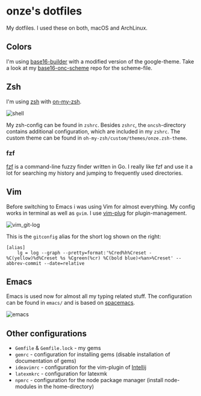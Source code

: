 # onze's dotfiles

My dotfiles. I used these on both, macOS and ArchLinux.

## Colors

I'm using [base16-builder](https://github.com/base16-builder/base16-builder) with a modified version of the google-theme. 
Take a look at my [base16-onc-scheme](https://github.com/onc/base16-onc-scheme) repo for the scheme-file.

## Zsh

I'm using [zsh](http://www.zsh.org/) with [on-my-zsh](https://github.com/robbyrussell/oh-my-zsh).

![shell](https://github.com/onc/dotfiles/blob/main/screenshots/zsh.png)

My zsh-config can be found in `zshrc`.
Besides `zshrc`, the `oncsh`-directory contains additional configuration, which are included in my `zshrc`.
The custom theme can be found in `oh-my-zsh/custom/themes/onze.zsh-theme`.

### fzf

[fzf](https://github.com/junegunn/fzf) is a command-line fuzzy finder written in Go.
I really like fzf and use it a lot for searching my history and jumping to frequently used directories.

## Vim

Before switching to Emacs i was using Vim for almost everything. My config works in terminal as well as `gvim`.
I use [vim-plug](https://github.com/junegunn/vim-plug) for plugin-management.

![vim_git-log](https://github.com/onc/dotfiles/blob/main/screenshots/vim_git-log.png)

This is the `gitconfig` alias for the short log shown on the right:

```
[alias]
    lg = log --graph --pretty=format:'%Cred%h%Creset -%C(yellow)%d%Creset %s %Cgreen(%cr) %C(bold blue)<%an>%Creset' --abbrev-commit --date=relative
```

## Emacs

Emacs is used now for almost all my typing related stuff.
The configuration can be found in `emacs/` and is based on [spacemacs](https://www.spacemacs.org/).

![emacs](https://github.com/onc/dotfiles/blob/main/screenshots/emacs.png)

## Other configurations

- `Gemfile` & `Gemfile.lock` - my gems
- `gemrc` - configuration for installing gems (disable installation of documentation of gems)
- `ideavimrc` - configuration for the vim-plugin of [Intellij](https://www.jetbrains.com/idea/)
- `latexmkrc` - configuration for latexmk
- `npmrc` - configuration for the node package manager (install node-modules in the home-directory)
